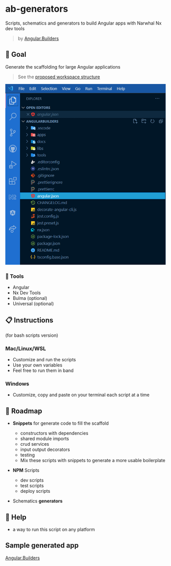 # ab-generators

Scripts, schematics and generators to build Angular apps with Narwhal Nx dev tools

> by [Angular.Builders](https://www.angular.builders)

## 🎯 Goal

Generate the scaffolding for large Angular applications

> See the [proposed workspace structure](./docs/workspace.md)

![Workspace scaffolding](/docs/workspace.png)

### 🧰 Tools

- Angular
- Nx Dev Tools
- Bulma (optional)
- Universal (optional)

## 📋 Instructions

(for bash scripts version)

### Mac/Linux/WSL

- Customize and run the scripts
- Use your own variables
- Feel free to run them in band

### Windows

- Customize, copy and paste on your terminal each script at a time

## 🧭 Roadmap

- **Snippets** for generate code to fill the scaffold

  - constructors with dependencies
  - shared module imports
  - crud services
  - input output decorators
  - testing
  - Mix these scripts with snippets to generate a more usable boilerplate

- **NPM** Scripts

  - dev scripts
  - test scripts
  - deploy scripts

- Schematics **generators**


## 🦺 Help

- a way to run this script on any platform

## Sample generated app

[Angular.Builders](https://github.com/angularbuilders/angularbuilders)
